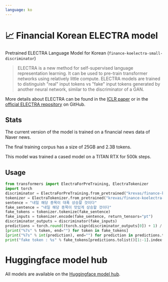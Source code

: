 ```yaml
---
language: ko
---
```


# 📈 Financial Korean ELECTRA model

Pretrained ELECTRA Language Model for Korean (`finance-koelectra-small-discriminator`)

> ELECTRA is a new method for self-supervised language representation learning. It can be used to
> pre-train transformer networks using relatively little compute. ELECTRA models are trained to
> distinguish "real" input tokens vs "fake" input tokens generated by another neural network, similar to
> the discriminator of a GAN.

More details about ELECTRA can be found in the [ICLR paper](https://openreview.net/forum?id=r1xMH1BtvB)
or in the [official ELECTRA repository](https://github.com/google-research/electra) on GitHub.

## Stats

The current version of the model is trained on a financial news data of Naver news.

The final training corpus has a size of 25GB and 2.3B tokens.

This model was trained a cased model on a TITAN RTX for 500k steps.

## Usage

```python
from transformers import ElectraForPreTraining, ElectraTokenizer
import torch
discriminator = ElectraForPreTraining.from_pretrained("krevas/finance-koelectra-small-discriminator")
tokenizer = ElectraTokenizer.from_pretrained("krevas/finance-koelectra-small-discriminator")
sentence = "내일 해당 종목이 대폭 상승할 것이다"
fake_sentence = "내일 해당 종목이 맛있게 상승할 것이다"
fake_tokens = tokenizer.tokenize(fake_sentence)
fake_inputs = tokenizer.encode(fake_sentence, return_tensors="pt")
discriminator_outputs = discriminator(fake_inputs)
predictions = torch.round((torch.sign(discriminator_outputs[0]) + 1) / 2)
[print("%7s" % token, end="") for token in fake_tokens]
[print("%7s" % int(prediction), end="") for prediction in predictions.tolist()[1:-1]]
print("fake token : %s" % fake_tokens[predictions.tolist()[1:-1].index(1)])
```

# Huggingface model hub

All models are available on the [Huggingface model hub](https://huggingface.co/krevas).
